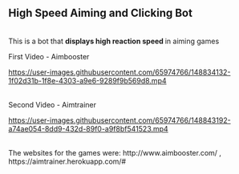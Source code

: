 ## High Speed Aiming and Clicking Bot

</br>
This is a bot that <strong> displays high reaction speed </strong> in aiming games
</br>

  
First Video - Aimbooster
  </br>
  
https://user-images.githubusercontent.com/65974766/148834132-1f02d31b-1f8e-4303-a9e6-9289f9b569d8.mp4

</br>
Second Video - Aimtrainer
 
</br>

https://user-images.githubusercontent.com/65974766/148843192-a74ae054-8dd9-432d-89f0-a9f8bf541523.mp4

</br>
The websites for the games were: 
http://www.aimbooster.com/ , https://aimtrainer.herokuapp.com/#

